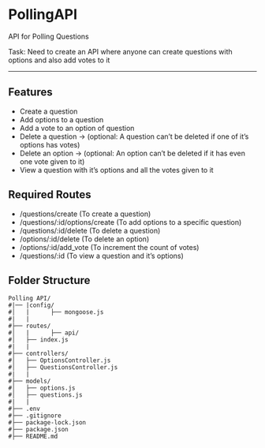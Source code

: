 # PollingAPI
API for Polling Questions

Task: Need to create an API where anyone can create questions with options and also add votes to it

---

## Features
- Create a question
- Add options to a question
- Add a vote to an option of question
- Delete a question → (optional: A question can’t be deleted if one of it’s options has votes)
- Delete an option → (optional: An option can’t be deleted if it has even one vote given to it)
- View a question with it’s options and all the votes given to it

## Required Routes
- /questions/create (To create a question)
- /questions/:id/options/create (To add options to a specific question)
- /questions/:id/delete (To delete a question)
- /options/:id/delete (To delete an option)
- /options/:id/add_vote (To increment the count of votes)
- /questions/:id (To view a question and it’s options)

## Folder Structure
```
Polling API/
#|── |config/
#│   |      ├── mongoose.js
#|   |
#├── routes/
#│   |      ├── api/
#│   ├── index.js
#|   |
#├── controllers/
#│   ├── OptionsController.js
#│   ├── QuestionsController.js
#|   |
#├── models/
#│   ├── options.js
#│   ├── questions.js
#|   |
#├── .env
#├── .gitignore
#├── package-lock.json
#├── package.json
#├── README.md
